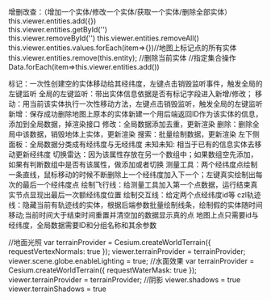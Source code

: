 增删改查：（增加一个实体/修改一个实体/获取一个实体/删除全部实体）
this.viewer.entities.add({})  
this.viewer.entities.getById('')   
this.viewer.removeById('') 
this.viewer.entities.removeAll()  
this.viewer.entities.values.forEach(item=>{})//地图上标记点的所有实体
this.viewer.entities.remove(this.entity); //删除当前实体
//指定集合操作 Data.forEach(item=>this.viewer.entities.add())

标记：一次性创建空的实体移动给其经纬度，左键点击销毁监听事件，触发全局的左键监听
全局的左键监听：带出实体信息依据是否有标记字段进入新增/修改；
移动：用当前该实体执行一次性移动方法，左键点击销毁监听，触发全局的左键监听
新增：保存成功删除地图上原本的实体新建一个用后端返回ID作为该实体的信息，添加到全局数据，掉渲染接口
修改：全局数据添加去重，更新渲染
删除：删除全局中该数据，销毁地体上实体，更新渲染
搜索：批量绘制数据，更新渲染
左下侧面板：全局数据分类成有经纬度与无经纬度
未知未知: 相当于已有的信息实体去移动更新经纬度
切换雷达：因为该属性存放在另一个数组中；如果数组空先添加，如果有判断数组中是否有该属性，做添加或者切换
测量工具：两个经纬度点绘制一条直线，鼠标移动的时候不断删除上一个经纬度加入下一个；左键真实绘制出每次的最后一个经纬度点
绘制飞行线：给测量工具加入第一个点数据，运行结束真实节点显现出最后一次额经纬度位置
绘制交互线：给定两个点经纬度id等
czl轨迹线：隐藏当前有轨迹线的实体，根据后端参数批量绘制线条，绘制假的实体随时间移动;当前时间大于结束时间重置并清空加的数据显示真的点
地图上点只需要id与经纬度，全局数据需要ID和分组名称和其余参数

//地面光照
var terrainProvider = Cesium.createWorldTerrain({
    requestVertexNormals: true
});
viewer.terrainProvider = terrainProvider;
viewer.scene.globe.enableLighting = true;
//水面效果
var terrainProvider = Cesium.createWorldTerrain({
    requestWaterMask: true
});
viewer.terrainProvider = terrainProvider;
//阴影
viewer.shadows = true
viewer.terrainShadows = true